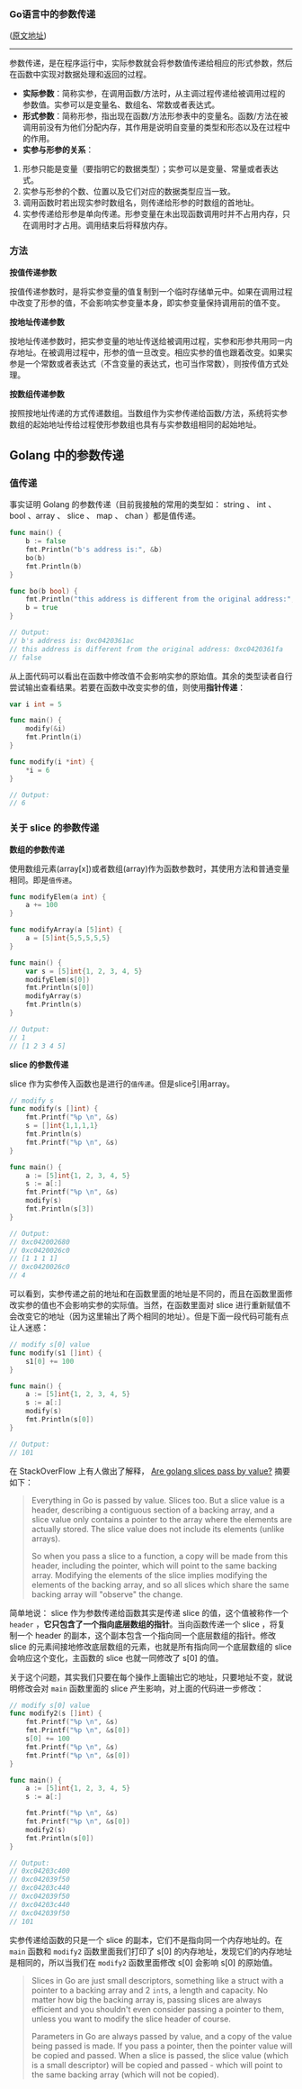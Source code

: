 ### Go语言中的参数传递

([原文地址](https://www.jianshu.com/p/21ee9cdd2df4))

---

参数传递，是在程序运行中，实际参数就会将参数值传递给相应的形式参数，然后在函数中实现对数据处理和返回的过程。

- **实际参数**：简称实参，在调用函数/方法时，从主调过程传递给被调用过程的参数值。实参可以是变量名、数组名、常数或者表达式。
- **形式参数**：简称形参，指出现在函数/方法形参表中的变量名。函数/方法在被调用前没有为他们分配内存，其作用是说明自变量的类型和形态以及在过程中的作用。
- **实参与形参的关系**：

1. 形参只能是变量（要指明它的数据类型）；实参可以是变量、常量或者表达式。
2. 实参与形参的个数、位置以及它们对应的数据类型应当一致。
3. 调用函数时若出现实参时数组名，则传递给形参的时数组的首地址。
4. 实参传递给形参是单向传递。形参变量在未出现函数调用时并不占用内存，只在调用时才占用。调用结束后将释放内存。

### 方法

**按值传递参数**

按值传递参数时，是将实参变量的值复制到一个临时存储单元中。如果在调用过程中改变了形参的值，不会影响实参变量本身，即实参变量保持调用前的值不变。

**按地址传递参数**

按地址传递参数时，把实参变量的地址传送给被调用过程，实参和形参共用同一内存地址。在被调用过程中，形参的值一旦改变。相应实参的值也跟着改变。如果实参是一个常数或者表达式（不含变量的表达式，也可当作常数），则按传值方式处理。

**按数组传递参数**

按照按地址传递的方式传递数组。当数组作为实参传递给函数/方法，系统将实参数组的起始地址传给过程使形参数组也具有与实参数组相同的起始地址。

## Golang 中的参数传递

### 值传递

事实证明 Golang 的参数传递（目前我接触的常用的类型如： string 、 int 、 bool 、array 、 slice 、 map 、 chan ）都是值传递。



```go
func main() {
    b := false
    fmt.Println("b's address is:", &b)
    bo(b)
    fmt.Println(b)
}

func bo(b bool) {
    fmt.Println("this address is different from the original address:", &b)
    b = true
}

// Output:
// b's address is: 0xc0420361ac
// this address is different from the original address: 0xc0420361fa
// false
```

从上面代码可以看出在函数中修改值不会影响实参的原始值。其余的类型读者自行尝试输出查看结果。若要在函数中改变实参的值，则使用**指针传递**：



```go
var i int = 5

func main() {
    modify(&i)
    fmt.Println(i)
}

func modify(i *int) {
    *i = 6
}

// Output:
// 6
```

### 关于 slice 的参数传递

**数组的参数传递**

使用数组元素(array[x])或者数组(array)作为函数参数时，其使用方法和普通变量相同。即是`值传递`。



```go
func modifyElem(a int) {
    a += 100
}

func modifyArray(a [5]int) {
    a = [5]int{5,5,5,5,5}
}

func main() {
    var s = [5]int{1, 2, 3, 4, 5}
    modifyElem(s[0])
    fmt.Println(s[0])
    modifyArray(s)
    fmt.Println(s)
}

// Output:
// 1
// [1 2 3 4 5]
```

**slice 的参数传递**

slice 作为实参传入函数也是进行的`值传递`。但是slice引用array。



```go
// modify s
func modify(s []int) {
    fmt.Printf("%p \n", &s)
    s = []int{1,1,1,1}
    fmt.Println(s)
    fmt.Printf("%p \n", &s)
}

func main() {
    a := [5]int{1, 2, 3, 4, 5}
    s := a[:]
    fmt.Printf("%p \n", &s)
    modify(s)
    fmt.Println(s[3])
}

// Output:
// 0xc042002680 
// 0xc0420026c0 
// [1 1 1 1]
// 0xc0420026c0 
// 4
```

可以看到，实参传递之前的地址和在函数里面的地址是不同的，而且在函数里面修改实参的值也不会影响实参的实际值。当然，在函数里面对 slice 进行重新赋值不会改变它的地址（因为这里输出了两个相同的地址）。但是下面一段代码可能有点让人迷惑：



```go
// modify s[0] value
func modify(s1 []int) {
    s1[0] += 100
}

func main() {
    a := [5]int{1, 2, 3, 4, 5}
    s := a[:]
    modify(s)
    fmt.Println(s[0])
}

// Output:
// 101
```

在 StackOverFlow 上有人做出了解释， [Are golang slices pass by value?](http://stackoverflow.com/questions/39993688/are-golang-slices-pass-by-value) 摘要如下：

> Everything in Go is passed by value. Slices too. But a slice value is a header, describing a contiguous section of a backing array, and a slice value only contains a pointer to the array where the elements are actually stored. The slice value does not include its elements (unlike arrays).
>
> So when you pass a slice to a function, a copy will be made from this header, including the pointer, which will point to the same backing array. Modifying the elements of the slice implies modifying the elements of the backing array, and so all slices which share the same backing array will "observe" the change.

简单地说： slice 作为参数传递给函数其实是传递 slice 的值，这个值被称作一个 `header` ，**它只包含了一个指向底层数组的指针**。当向函数传递一个 slice ，将复制一个 header 的副本，这个副本包含一个指向同一个底层数组的指针。修改 slice 的元素间接地修改底层数组的元素，也就是所有指向同一个底层数组的 slice 会响应这个变化，主函数的 slice 也就一同修改了 s[0] 的值。

关于这个问题，其实我们只要在每个操作上面输出它的地址，只要地址不变，就说明修改会对  `main` 函数里面的 slice 产生影响，对上面的代码进一步修改：



```go
// modify s[0] value
func modify2(s []int) {
    fmt.Printf("%p \n", &s)
    fmt.Printf("%p \n", &s[0])
    s[0] += 100
    fmt.Printf("%p \n", &s)
    fmt.Printf("%p \n", &s[0])
}

func main() {
    a := [5]int{1, 2, 3, 4, 5}
    s := a[:]

    fmt.Printf("%p \n", &s)
    fmt.Printf("%p \n", &s[0])
    modify2(s)
    fmt.Println(s[0])
}

// Output:
// 0xc04203c400 
// 0xc042039f50 
// 0xc04203c440 
// 0xc042039f50 
// 0xc04203c440 
// 0xc042039f50 
// 101
```

实参传递给函数的只是一个 slice 的副本，它们不是指向同一个内存地址的。在 `main` 函数和 `modify2` 函数里面我们打印了 s[0] 的内存地址，发现它们的内存地址是相同的，所以当我们在 `modify2` 函数里面修改 s[0] 会影响 s[0] 的原始值。

> Slices in Go are just small descriptors, something like a struct with a pointer to a backing array and 2 `int`s, a length and capacity. No matter how big the backing array is, passing slices are always efficient and you shouldn't even consider passing a pointer to them, unless you want to modify the slice header of course.
>
> Parameters in Go are always passed by value, and a copy of the value being passed is made. If you pass a pointer, then the pointer value will be copied and passed. When a slice is passed, the slice value (which is a small descriptor) will be copied and passed - which will point to the same backing array (which will not be copied).